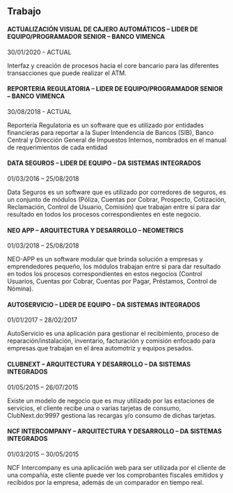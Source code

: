## Trabajo

#### **ACTUALIZACIÓN VISUAL DE CAJERO AUTOMÁTICOS – LIDER DE EQUIPO/PROGRAMADOR SENIOR – BANCO VIMENCA**

30/01/2020 - ACTUAL

Interfaz y creación de procesos hacia el core bancario para las diferentes transacciones que puede realizar el ATM. 

#### **REPORTERIA REGULATORIA – LIDER DE EQUIPO/PROGRAMADOR SENIOR – BANCO VIMENCA**

30/08/2018 - ACTUAL

Reportería Regulatoria es un software que es utilizado por entidades financieras para reportar a la Super Intendencia de Bancos (SIB), Banco Central y Dirección General de Impuestos Internos, nombrados en el manual de requerimientos de cada entidad

#### **DATA SEGUROS – LIDER DE EQUIPO – DA SISTEMAS INTEGRADOS**

01/03/2016 – 25/08/2018

Data Seguros es un software que es utilizado por corredores de seguros, es un conjunto de módulos (Póliza, Cuentas por Cobrar, Prospecto, Cotización, Reclamación, Control de Usuario, Comisión) que trabajan entre sí para dar resultado en todos los procesos correspondientes en este negocio.

#### **NEO APP – ARQUITECTURA Y DESARROLLO – NEOMETRICS**

01/03/2018 – 25/08/2018

NEO-APP es un software modular que brinda solución a empresas y emprendedores pequeño, los módulos trabajan entre sí para dar resultado en todos los procesos correspondientes en estos negocios (Control Usuarios, Cuentas por Cobrar, Cuentas por Pagar, Préstamos, Control de Nómina).

#### **AUTOSERVICIO – LIDER DE EQUIPO – DA SISTEMAS INTEGRADOS**

01/01/2017 – 28/02/2017

AutoServicio es una aplicación para gestionar el recibimiento, proceso de reparación/instalación, inventario, facturación y comisión enfocado para empresas que trabajan en el área automotriz y equipos pesados.

#### **CLUBNEXT – ARQUITECTURA Y DESARROLLO – DA SISTEMAS INTEGRADOS**

01/05/2015 – 26/07/2015

Existe un modelo de negocio que es muy utilizado por las estaciones de servicios, el cliente recibe una o varias tarjetas de consumo, ClubNext.do:9997 gestiona las recargas y/o consumo de dichas tarjetas.

#### **NCF INTERCOMPANY – ARQUITECTURA Y DESARROLLO – DA SISTEMAS INTEGRADOS**

01/03/2015 – 30/05/2015

NCF Intercompany es una aplicación web para ser utilizada por el cliente de una compañía, este cliente puede ver los comprobantes fiscales emitidos y recibidos por la empresa, además de un comparador en tiempo real.


